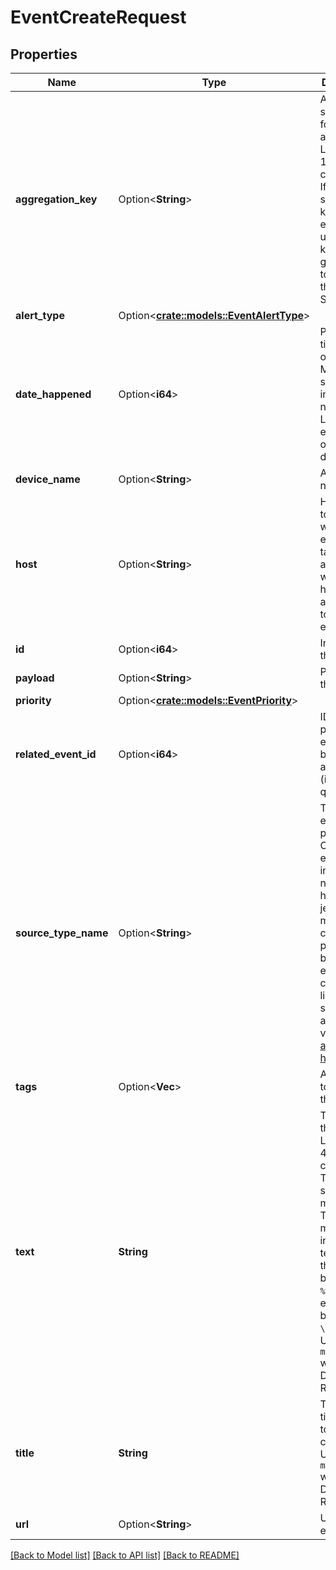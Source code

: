 # EventCreateRequest

## Properties

Name | Type | Description | Notes
------------ | ------------- | ------------- | -------------
**aggregation_key** | Option<**String**> | An arbitrary string to use for aggregation. Limited to 100 characters. If you specify a key, all events using that key are grouped together in the Event Stream. | [optional]
**alert_type** | Option<[**crate::models::EventAlertType**](EventAlertType.md)> |  | [optional]
**date_happened** | Option<**i64**> | POSIX timestamp of the event. Must be sent as an integer (i.e. no quotes). Limited to events no older than 7 days. | [optional]
**device_name** | Option<**String**> | A device name. | [optional]
**host** | Option<**String**> | Host name to associate with the event. Any tags associated with the host are also applied to this event. | [optional]
**id** | Option<**i64**> | Integer ID of the event. | [optional][readonly]
**payload** | Option<**String**> | Payload of the event. | [optional][readonly]
**priority** | Option<[**crate::models::EventPriority**](EventPriority.md)> |  | [optional]
**related_event_id** | Option<**i64**> | ID of the parent event. Must be sent as an integer (i.e. no quotes). | [optional]
**source_type_name** | Option<**String**> | The type of event being posted. Option examples include nagios, hudson, jenkins, my_apps, chef, puppet, git, bitbucket, etc. A complete list of source attribute values [available here](https://docs.datadoghq.com/integrations/faq/list-of-api-source-attribute-value). | [optional]
**tags** | Option<**Vec<String>**> | A list of tags to apply to the event. | [optional]
**text** | **String** | The body of the event. Limited to 4000 characters. The text supports markdown. To use markdown in the event text, start the text block with `%%% \\n` and end the text block with `\\n %%%`. Use `msg_text` with the Datadog Ruby library. | 
**title** | **String** | The event title. Limited to 100 characters. Use `msg_title` with the Datadog Ruby library. | 
**url** | Option<**String**> | URL of the event. | [optional][readonly]

[[Back to Model list]](../README.md#documentation-for-models) [[Back to API list]](../README.md#documentation-for-api-endpoints) [[Back to README]](../README.md)


